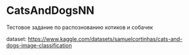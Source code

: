 # CatsAndDogsNN
Тестовое задание по распознованию котиков и собачек

dataset: https://www.kaggle.com/datasets/samuelcortinhas/cats-and-dogs-image-classification
